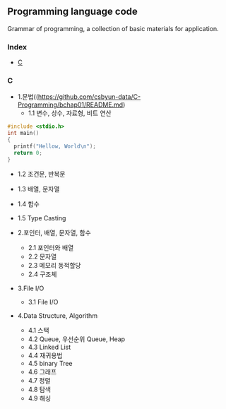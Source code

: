 ## Programming language code
Grammar of programming, a collection of basic materials for application.
### Index
*  [C](https://github.com/csbyun-data/C-Programming/blame/main/HelloWorld.c)

### C
* 1.문법((https://github.com/csbyun-data/C-Programming/bchap01/README.md)
  *   1.1 변수, 상수, 자료형, 비트 연산
```c
#include <stdio.h>
int main()
{
  printf("Hellow, World\n");
  return 0;
}
```
  *   1.2 조건문, 반복문
  *   1.3 배열, 문자열
  *   1.4 함수
  *   1.5 Type Casting
  
* 2.포인터, 배열, 문자열, 함수
  *   2.1 포인터와 배열
  *   2.2 문자열
  *   2.3 메모리 동적할당
  *   2.4 구조체
  
* 3.File I/O
  *   3.1 File I/O

* 4.Data Structure, Algorithm
  *   4.1 스택
  *   4.2 Queue, 우선순위 Queue, Heap
  *   4.3 Linked List
  *   4.4 재귀용법
  *   4.5 binary Tree
  *   4.6 그래프
  *   4.7 정렬
  *   4.8 탐색
  *   4.9 해싱
